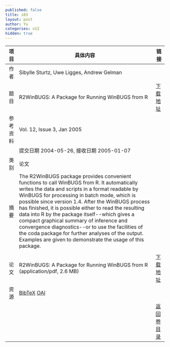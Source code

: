 ```yaml
---
published: false
title: i03
layout: post
author: Yu
categories: v12
hidden: true
---
```


| 项目 | 具体内容 | 链接 |
|---:|---|---|
| 作者 | Sibylle Sturtz, Uwe Ligges, Andrew Gelman| |
| 题目 |R2WinBUGS: A Package for Running WinBUGS from R | [下载地址](http://www.jstatsoft.org/v12/i03/paper) |
| 参考资料 |Vol. 12, Issue 3, Jan 2005 | |
| | 提交日期 2004-05-26, 接收日期 2005-01-07| | 
| 类别 | 论文| |
| 摘要 | The R2WinBUGS package provides convenient functions to call WinBUGS from R. It automatically writes the data and scripts in a format readable by WinBUGS for processing in batch mode, which is possible since version 1.4. After the WinBUGS process has finished, it is possible either to read the resulting data into R by the package itself--which gives a compact graphical summary of inference and convergence diagnostics--or to use the facilities of the coda package for further analyses of the output. Examples are given to demonstrate the usage of this package. | |
 | |
| 论文 | R2WinBUGS: A Package for Running WinBUGS from R  (application/pdf, 2.6 MB)| [下载地址](http://www.jstatsoft.org/v12/i03/paper) |
| 资源 | [BibTeX](http://www.jstatsoft.org/v12/i03/bibtex) [OAI](http://www.jstatsoft.org/oai?verb=GetRecord&identifier=oai.jstatsoft/v12/i03&prefix=oai_dc)| |
| |  | [返回卷目录]({{site.baseurl}}/volume/v12.html) |